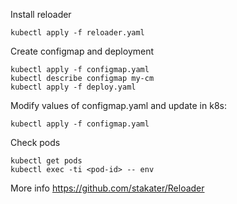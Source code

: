 Install reloader
```
kubectl apply -f reloader.yaml
```

Create configmap and deployment
```
kubectl apply -f configmap.yaml
kubectl describe configmap my-cm
kubectl apply -f deploy.yaml
```

Modify values of configmap.yaml and update in k8s:
```
kubectl apply -f configmap.yaml
```

Check pods
```
kubectl get pods
kubectl exec -ti <pod-id> -- env
```

More info https://github.com/stakater/Reloader
